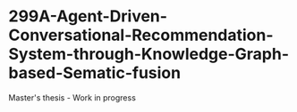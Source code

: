 # 299A-Agent-Driven-Conversational-Recommendation-System-through-Knowledge-Graph-based-Sematic-fusion
Master's thesis - Work in progress
